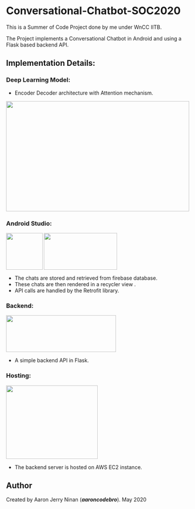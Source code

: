 # Conversational-Chatbot-SOC2020

This is a Summer of Code Project done by me under WnCC IITB.

The Project implements a Conversational Chatbot in Android and using a Flask based backend API.

## Implementation Details:
### Deep Learning Model:
- Encoder Decoder architecture with Attention mechanism.

<img align="centre" src="https://3qeqpr26caki16dnhd19sv6by6v-wpengine.netdna-ssl.com/wp-content/uploads/2017/10/Encoder-Decoder-Architecture-for-Neural-Machine-Translation.png"  width="500" height="300"/>


### Android Studio:
<img align="left" src="https://upload.wikimedia.org/wikipedia/commons/thumb/3/34/Android_Studio_icon.svg/1200px-Android_Studio_icon.svg.png"  width="100" height="100"/>
<img align="centre" src="https://1.bp.blogspot.com/-YIfQT6q8ZM4/Vzyq5z1B8HI/AAAAAAAAAAc/UmWSSMLKtKgtH7CACElUp12zXkrPK5UoACLcB/s1600/image00.png"  width="200" height="100"/>

- The chats are stored and retrieved from firebase database.
- These chats are then rendered in a recycler view .
- API calls are handled by the Retrofit library.

### Backend:
<img align="centre" src="https://upload.wikimedia.org/wikipedia/commons/thumb/3/3c/Flask_logo.svg/1200px-Flask_logo.svg.png"  width="300" height="100"/>

- A simple backend API in Flask.
### Hosting:
<img align="centre" src="https://www.sndkcorp.com/wp-content/uploads/2019/09/amazon-ec2.png"  width="250" height="200"/>

- The backend server is hosted on AWS EC2 instance.

## Author

Created by Aaron Jerry Ninan (***aaroncodebro***). May 2020


 
